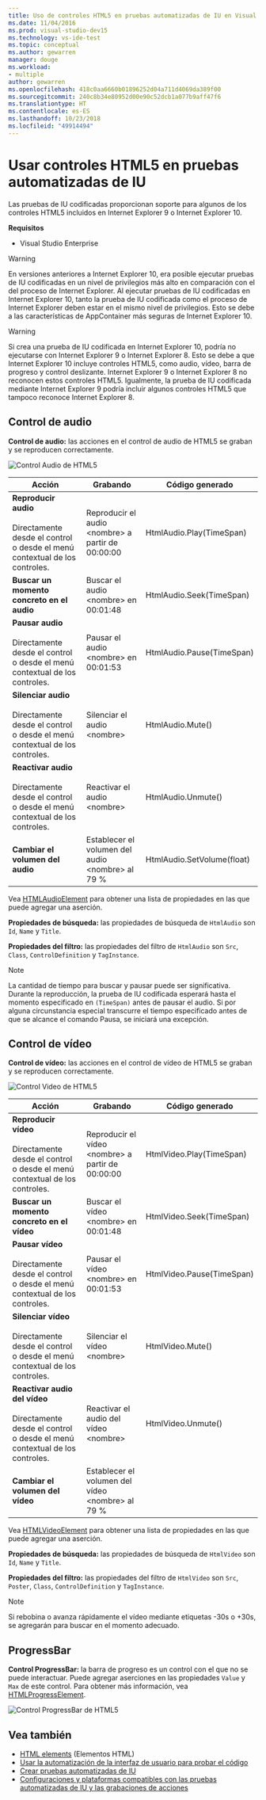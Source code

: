 ```yaml
---
title: Uso de controles HTML5 en pruebas automatizadas de IU en Visual Studio
ms.date: 11/04/2016
ms.prod: visual-studio-dev15
ms.technology: vs-ide-test
ms.topic: conceptual
ms.author: gewarren
manager: douge
ms.workload:
- multiple
author: gewarren
ms.openlocfilehash: 418c0aa6660b01896252d04a711d4069da389f00
ms.sourcegitcommit: 240c8b34e80952d00e90c52dcb1a077b9aff47f6
ms.translationtype: HT
ms.contentlocale: es-ES
ms.lasthandoff: 10/23/2018
ms.locfileid: "49914494"
---
```

# <a name="using-html5-controls-in-coded-ui-tests"></a>Usar controles HTML5 en pruebas automatizadas de IU

Las pruebas de IU codificadas proporcionan soporte para algunos de los controles HTML5 incluidos en Internet Explorer 9 o Internet Explorer 10.

 **Requisitos**

-   Visual Studio Enterprise

> [!WARNING]
> En versiones anteriores a Internet Explorer 10, era posible ejecutar pruebas de IU codificadas en un nivel de privilegios más alto en comparación con el del proceso de Internet Explorer. Al ejecutar pruebas de IU codificadas en Internet Explorer 10, tanto la prueba de IU codificada como el proceso de Internet Explorer deben estar en el mismo nivel de privilegios. Esto se debe a las características de AppContainer más seguras de Internet Explorer 10.


> [!WARNING]
> Si crea una prueba de IU codificada en Internet Explorer 10, podría no ejecutarse con Internet Explorer 9 o Internet Explorer 8. Esto se debe a que Internet Explorer 10 incluye controles HTML5, como audio, vídeo, barra de progreso y control deslizante. Internet Explorer 9 o Internet Explorer 8 no reconocen estos controles HTML5. Igualmente, la prueba de IU codificada mediante Internet Explorer 9 podría incluir algunos controles HTML5 que tampoco reconoce Internet Explorer 8.


## <a name="audio-control"></a>Control de audio
 **Control de audio:** las acciones en el control de audio de HTML5 se graban y se reproducen correctamente.

 ![Control Audio de HTML5](../test/media/codedui_html5_audio.png)

|Acción|Grabando|Código generado|
|-|---------------|-|
|**Reproducir audio**<br /><br /> Directamente desde el control o desde el menú contextual de los controles.|Reproducir el audio \<nombre> a partir de 00:00:00|HtmlAudio.Play(TimeSpan)|
|**Buscar un momento concreto en el audio**|Buscar el audio \<nombre> en 00:01:48|HtmlAudio.Seek(TimeSpan)|
|**Pausar audio**<br /><br /> Directamente desde el control o desde el menú contextual de los controles.|Pausar el audio \<nombre> en 00:01:53|HtmlAudio.Pause(TimeSpan)|
|**Silenciar audio**<br /><br /> Directamente desde el control o desde el menú contextual de los controles.|Silenciar el audio \<nombre>|HtmlAudio.Mute()|
|**Reactivar audio**<br /><br /> Directamente desde el control o desde el menú contextual de los controles.|Reactivar el audio \<nombre>|HtmlAudio.Unmute()|
|**Cambiar el volumen del audio**|Establecer el volumen del audio \<nombre> al 79 %|HtmlAudio.SetVolume(float)|

Vea [HTMLAudioElement](https://developer.mozilla.org/docs/Web/API/HTMLAudioElement) para obtener una lista de propiedades en las que puede agregar una aserción.

 **Propiedades de búsqueda:** las propiedades de búsqueda de `HtmlAudio` son `Id`, `Name` y `Title`.

 **Propiedades del filtro:** las propiedades del filtro de `HtmlAudio` son `Src`, `Class`, `ControlDefinition` y `TagInstance`.

> [!NOTE]
> La cantidad de tiempo para buscar y pausar puede ser significativa. Durante la reproducción, la prueba de IU codificada esperará hasta el momento especificado en `(TimeSpan)` antes de pausar el audio. Si por alguna circunstancia especial transcurre el tiempo especificado antes de que se alcance el comando Pausa, se iniciará una excepción.


## <a name="video-control"></a>Control de vídeo
 **Control de vídeo:** las acciones en el control de vídeo de HTML5 se graban y se reproducen correctamente.

 ![Control Video de HTML5](../test/media/codedui_html5_video.png)

|Acción|Grabando|Código generado|
|-|---------------|-|
|**Reproducir vídeo**<br /><br /> Directamente desde el control o desde el menú contextual de los controles.|Reproducir el vídeo \<nombre> a partir de 00:00:00|HtmlVideo.Play(TimeSpan)|
|**Buscar un momento concreto en el vídeo**|Buscar el vídeo \<nombre> en 00:01:48|HtmlVideo.Seek(TimeSpan)|
|**Pausar vídeo**<br /><br /> Directamente desde el control o desde el menú contextual de los controles.|Pausar el vídeo \<nombre> en 00:01:53|HtmlVideo.Pause(TimeSpan)|
|**Silenciar vídeo**<br /><br /> Directamente desde el control o desde el menú contextual de los controles.|Silenciar el vídeo \<nombre>|HtmlVideo.Mute()|
|**Reactivar audio del vídeo**<br /><br /> Directamente desde el control o desde el menú contextual de los controles.|Reactivar el audio del vídeo \<nombre>|HtmlVideo.Unmute()|
|**Cambiar el volumen del vídeo**|Establecer el volumen del vídeo \<nombre> al 79 %||

Vea [HTMLVideoElement](https://developer.mozilla.org/docs/Web/HTML/Element/video) para obtener una lista de propiedades en las que puede agregar una aserción.

 **Propiedades de búsqueda:** las propiedades de búsqueda de `HtmlVideo` son `Id`, `Name` y `Title`.

 **Propiedades del filtro:** las propiedades del filtro de `HtmlVideo` son `Src`, `Poster`, `Class`, `ControlDefinition` y `TagInstance`.

> [!NOTE]
> Si rebobina o avanza rápidamente el vídeo mediante etiquetas -30s o +30s, se agregarán para buscar en el momento adecuado.

## <a name="progressbar"></a>ProgressBar
 **Control ProgressBar:** la barra de progreso es un control con el que no se puede interactuar. Puede agregar aserciones en las propiedades `Value` y `Max` de este control. Para obtener más información, vea [HTMLProgressElement](https://developer.mozilla.org/en-US/docs/Web/HTML/Element/progress).

 ![Control ProgressBar de HTML5](../test/media/codedui_html5_progressbar.png)

## <a name="see-also"></a>Vea también

- [HTML elements](https://developer.mozilla.org/docs/Web/HTML/Element) (Elementos HTML)
- [Usar la automatización de la interfaz de usuario para probar el código](../test/use-ui-automation-to-test-your-code.md)
- [Crear pruebas automatizadas de IU](../test/use-ui-automation-to-test-your-code.md)
- [Configuraciones y plataformas compatibles con las pruebas automatizadas de IU y las grabaciones de acciones](../test/supported-configurations-and-platforms-for-coded-ui-tests-and-action-recordings.md)
